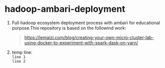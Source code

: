 # hadoop-ambari-deployment

1. Full hadoop ecosystem deployment process with ambari for educational purpose.This repository is based on the followind work:
    > https://lemaizi.com/blog/creating-your-own-micro-cluster-lab-using-docker-to-experiment-with-spark-dask-on-yarn/

2. temp line:  
        `line 1`  
        `line 2`   